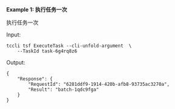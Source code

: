 **Example 1: 执行任务一次**

执行任务一次

Input: 

```
tccli tsf ExecuteTask --cli-unfold-argument  \
    --TaskId task-6g4rq8z6
```

Output: 
```
{
    "Response": {
        "RequestId": "6281ddf9-1914-420b-afb8-93735ac3270a",
        "Result": "batch-1qdc9fga"
    }
}
```

